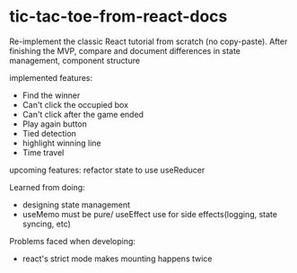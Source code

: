 # tic-tac-toe-from-react-docs

Re-implement the classic React tutorial from scratch (no copy-paste). After finishing the MVP, compare and document differences in state management, component structure

implemented features:

- Find the winner
- Can't click the occupied box
- Can't click after the game ended
- Play again button
- Tied detection
- highlight winning line
- Time travel

upcoming features:
refactor state to use useReducer

Learned from doing:

- designing state management
- useMemo must be pure/ useEffect use for side effects(logging, state syncing, etc)

Problems faced when developing:

- react's strict mode makes mounting happens twice
